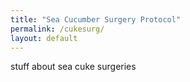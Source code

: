 ```yaml
---
title: "Sea Cucumber Surgery Protocol"
permalink: /cukesurg/
layout: default
---
```


stuff about sea cuke surgeries
